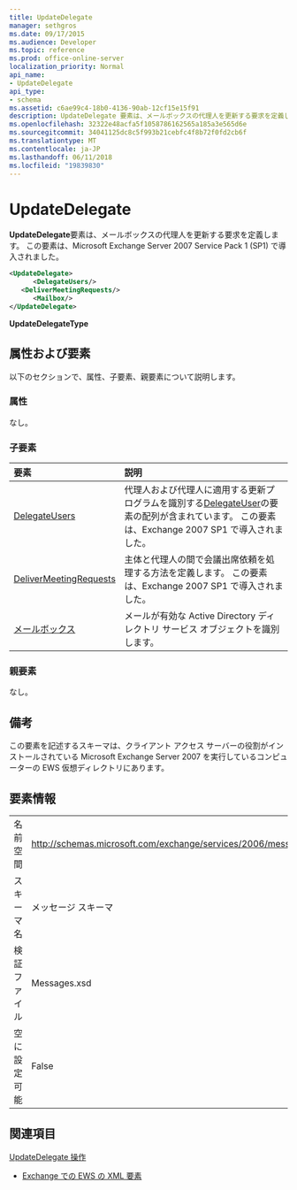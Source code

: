 ```yaml
---
title: UpdateDelegate
manager: sethgros
ms.date: 09/17/2015
ms.audience: Developer
ms.topic: reference
ms.prod: office-online-server
localization_priority: Normal
api_name:
- UpdateDelegate
api_type:
- schema
ms.assetid: c6ae99c4-18b0-4136-90ab-12cf15e15f91
description: UpdateDelegate 要素は、メールボックスの代理人を更新する要求を定義します。 この要素は、Microsoft Exchange Server 2007 Service Pack 1 (SP1) で導入されました。
ms.openlocfilehash: 32322e48acfa5f1058786162565a185a3e565d6e
ms.sourcegitcommit: 34041125dc8c5f993b21cebfc4f8b72f0fd2cb6f
ms.translationtype: MT
ms.contentlocale: ja-JP
ms.lasthandoff: 06/11/2018
ms.locfileid: "19839830"
---
```

# <a name="updatedelegate"></a>UpdateDelegate

**UpdateDelegate**要素は、メールボックスの代理人を更新する要求を定義します。 この要素は、Microsoft Exchange Server 2007 Service Pack 1 (SP1) で導入されました。 
  
```xml
<UpdateDelegate>
      <DelegateUsers/>
   <DeliverMeetingRequests/>
      <Mailbox/>
</UpdateDelegate>
```

 **UpdateDelegateType**
## <a name="attributes-and-elements"></a>属性および要素

以下のセクションで、属性、子要素、親要素について説明します。
  
### <a name="attributes"></a>属性

なし。
  
### <a name="child-elements"></a>子要素

|**要素**|**説明**|
|:-----|:-----|
|[DelegateUsers](delegateusers.md) <br/> |代理人および代理人に適用する更新プログラムを識別する[DelegateUser](delegateuser.md)の要素の配列が含まれています。 この要素は、Exchange 2007 SP1 で導入されました。  <br/> |
|[DeliverMeetingRequests](delivermeetingrequests.md) <br/> |主体と代理人の間で会議出席依頼を処理する方法を定義します。 この要素は、Exchange 2007 SP1 で導入されました。  <br/> |
|[メールボックス](mailbox.md) <br/> |メールが有効な Active Directory ディレクトリ サービス オブジェクトを識別します。  <br/> |
   
### <a name="parent-elements"></a>親要素

なし。
  
## <a name="remarks"></a>備考

この要素を記述するスキーマは、クライアント アクセス サーバーの役割がインストールされている Microsoft Exchange Server 2007 を実行しているコンピューターの EWS 仮想ディレクトリにあります。
  
## <a name="element-information"></a>要素情報

|||
|:-----|:-----|
|名前空間  <br/> |http://schemas.microsoft.com/exchange/services/2006/messages  <br/> |
|スキーマ名  <br/> |メッセージ スキーマ  <br/> |
|検証ファイル  <br/> |Messages.xsd  <br/> |
|空に設定可能  <br/> |False  <br/> |
   
## <a name="see-also"></a>関連項目



[UpdateDelegate 操作](updatedelegate-operation.md)


- [Exchange での EWS の XML 要素](ews-xml-elements-in-exchange.md)

